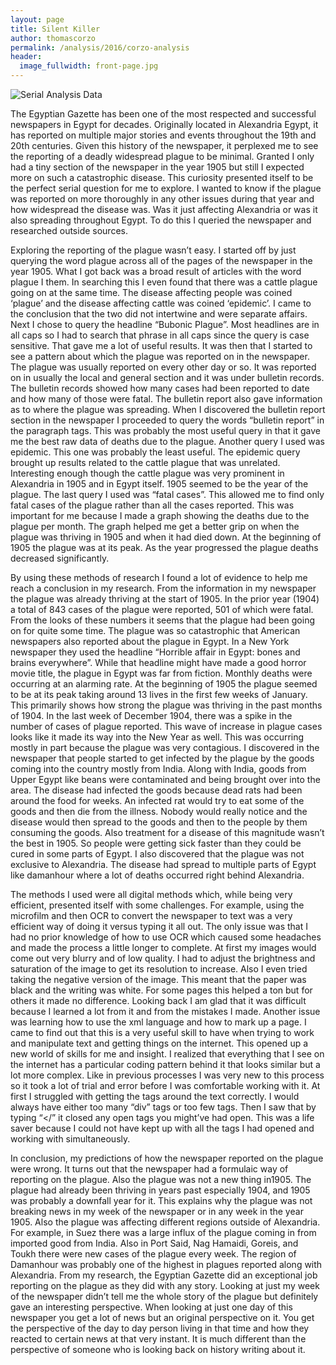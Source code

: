 ```yaml
---
layout: page
title: Silent Killer
author: thomascorzo
permalink: /analysis/2016/corzo-analysis
header:
  image_fullwidth: front-page.jpg
---
```


![Serial Analysis Data](https://github.com/dig-eg-gaz/dig-eg-gaz.github.io/blob/master/images/analysis-images/corzo-image.png?raw=true)

The Egyptian Gazette has been one of the most respected and successful newspapers in Egypt for decades. Originally located in Alexandria Egypt, it has reported on multiple major stories and events throughout the 19th and 20th centuries. Given this history of the newspaper, it perplexed me to see the reporting of a deadly widespread plague to be minimal. Granted I only had a tiny section of the newspaper in the year 1905 but still I expected more on such a catastrophic disease. This curiosity presented itself to be the perfect serial question for me to explore. I wanted to know if the plague was reported on more thoroughly in any other issues during that year and how widespread the disease was. Was it just affecting Alexandria or was it also spreading throughout Egypt. To do this I queried the newspaper and researched outside sources.

Exploring the reporting of the plague wasn’t easy. I started off by just querying the word plague across all of the pages of the newspaper in the year 1905. What I got back was a broad result of articles with the word plague I them. In searching this I even found that there was a cattle plague going on at the same time. The disease affecting people was coined ‘plague’ and the disease affecting cattle was coined ‘epidemic’. I came to the conclusion that the two did not intertwine and were separate affairs. Next I chose to query the headline “Bubonic Plague”. Most headlines are in all caps so I had to search that phrase in all caps since the query is case sensitive. That gave me a lot of useful results. It was then that I started to see a pattern about which the plague was reported on in the newspaper. The plague was usually reported on every other day or so. It was reported on in usually the local and general section and it was under bulletin records. The bulletin records showed how many cases had been reported to date and how many of those were fatal. The bulletin report also gave information as to where the plague was spreading. When I discovered the bulletin report section in the newspaper I proceeded to query the words “bulletin report” in the paragraph tags. This was probably the most useful query in that it gave me the best raw data of deaths due to the plague. Another query I used was epidemic. This one was probably the least useful. The epidemic query brought up results related to the cattle plague that was unrelated. Interesting enough though the cattle plague was very prominent in Alexandria in 1905 and in Egypt itself. 1905 seemed to be the year of the plague. The last query I used was “fatal cases”. This allowed me to find only fatal cases of the plague rather than all the cases reported. This was important for me because I made a graph showing the deaths due to the plague per month. The graph helped me get a better grip on when the plague was thriving in 1905 and when it had died down. At the beginning of 1905 the plague was at its peak. As the year progressed the plague deaths decreased significantly.

By using these methods of research I found a lot of evidence to help me reach a conclusion in my research. From the information in my newspaper the plague was already thriving at the start of 1905. In the prior year (1904) a total of 843 cases of the plague were reported, 501 of which were fatal. From the looks of these numbers it seems that the plague had been going on for quite some time. The plague was so catastrophic that American newspapers also reported about the plague in Egypt. In a New York newspaper they used the headline “Horrible affair in Egypt: bones and brains everywhere”. While that headline might have made a good horror movie title, the plague in Egypt was far from fiction. Monthly deaths were occurring at an alarming rate. At the beginning of 1905 the plague seemed to be at its peak taking around 13 lives in the first few weeks of January. This primarily shows how strong the plague was thriving in the past months of 1904. In the last week of December 1904, there was a spike in the number of cases of plague reported. This wave of increase in plague cases looks like it made its way into the New Year as well. This was occurring mostly in part because the plague was very contagious. I discovered in the newspaper that people started to get infected by the plague by the goods coming into the country mostly from India. Along with India, goods from Upper Egypt like beans were contaminated and being brought over into the area. The disease had infected the goods because dead rats had been around the food for weeks. An infected rat would try to eat some of the goods and then die from the illness. Nobody would really notice and the disease would then spread to the goods and then to the people by them consuming the goods. Also treatment for a disease of this magnitude wasn’t the best in 1905. So people were getting sick faster than they could be cured in some parts of Egypt. I also discovered that the plague was not exclusive to Alexandria. The disease had spread to multiple parts of Egypt like damanhour where a lot of deaths occurred right behind Alexandria.

The methods I used were all digital methods which, while being very efficient, presented itself with some challenges. For example, using the microfilm and then OCR to convert the newspaper to text was a very efficient way of doing it versus typing it all out. The only issue was that I had no prior knowledge of how to use OCR which caused some headaches and made the process a little longer to complete. At first my images would come out very blurry and of low quality. I had to adjust the brightness and saturation of the image to get its resolution to increase. Also I even tried taking the negative version of the image. This meant that the paper was black and the writing was white. For some pages this helped a ton but for others it made no difference. Looking back I am glad that it was difficult because I learned a lot from it and from the mistakes I made. Another issue was learning how to use the xml language and how to mark up a page. I came to find out that this is a very useful skill to have when trying to work and manipulate text and getting things on the internet. This opened up a new world of skills for me and insight. I realized that everything that I see on the internet has a particular coding pattern behind it that looks similar but a lot more complex. Like in previous processes I was very new to this process so it took a lot of trial and error before I was comfortable working with it. At first I struggled with getting the tags around the text correctly. I would always have either too many “div” tags or too few tags. Then I saw that by typing “</” it closed any open tags you might’ve had open. This was a life saver because I could not have kept up with all the tags I had opened and working with simultaneously.

In conclusion, my predictions of how the newspaper reported on the plague were wrong. It turns out that the newspaper had a formulaic way of reporting on the plague. Also the plague was not a new thing in1905. The plague had already been thriving in years past especially 1904, and 1905 was probably a downfall year for it. This explains why the plague was not breaking news in my week of the newspaper or in any week in the year 1905. Also the plague was affecting different regions outside of Alexandria. For example, in Suez there was a large influx of the plague coming in from imported good from India. Also in Port Said, Nag Hamaidi, Goreis, and Toukh there were new cases of the plague every week. The region of Damanhour was probably one of the highest in plagues reported along with Alexandria. From my research, the Egyptian Gazette did an exceptional job reporting on the plague as they did with any story. Looking at just my week of the newspaper didn’t tell me the whole story of the plague but definitely gave an interesting perspective. When looking at just one day of this newspaper you get a lot of news but an original perspective on it. You get the perspective of the day to day person living in that time and how they reacted to certain news at that very instant. It is much different than the perspective of someone who is looking back on history writing about it.
